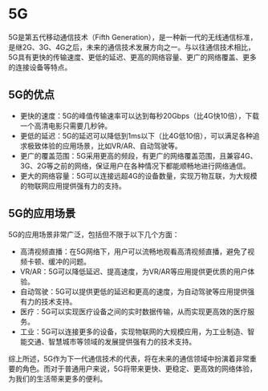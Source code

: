 # 5G
5G是第五代移动通信技术（Fifth Generation），是一种新一代的无线通信标准，是继2G、3G、4G之后，未来的通信技术发展方向之一。与以往通信技术相比，5G具有更快的传输速度、更低的延迟、更高的网络容量、更广的网络覆盖、更多的连接设备等特点。

## 5G的优点
* 更快的速度：5G的峰值传输速率可以达到每秒20Gbps（比4G快10倍），下载一个高清电影只需要几秒钟。
* 更低的延迟：5G的延迟可以降低到1ms以下（比4G低10倍），可以满足各种追求极致体验的应用场景，比如VR/AR、自动驾驶等。
* 更广的覆盖范围：5G采用更高的频段，有更广的网络覆盖范围，且兼容4G、3G、2G等之前的网络，保证用户在各种情况下都能顺畅地进行网络通信。
* 更大的网络容量：5G可以连接远超4G的设备数量，实现万物互联，为大规模的物联网应用提供强有力的支持。

## 5G的应用场景
5G的应用场景非常广泛，包括但不限于以下几个方面：

* 高清视频直播：在5G网络下，用户可以流畅地观看高清视频直播，避免了视频卡顿、缓冲的问题。
* VR/AR：5G可以降低延迟、提高速度，为VR/AR等应用提供更优质的用户体验。
* 自动驾驶：5G可以提供更低的延迟和更高的速度，为自动驾驶等应用提供强有力的技术支持。
* 医疗：5G可以实现医疗设备之间的实时数据传输，从而实现更高效的医疗服务。
* 工业：5G可以连接更多的设备，实现物联网的大规模应用，为工业制造、智能交通、智慧城市等领域的发展提供强有力的技术支持。

综上所述，5G作为下一代通信技术的代表，将在未来的通信领域中扮演着非常重要的角色。而对于普通用户来说，5G将带来更快、更稳定、更高效的网络体验，为我们的生活带来更多的便利。
